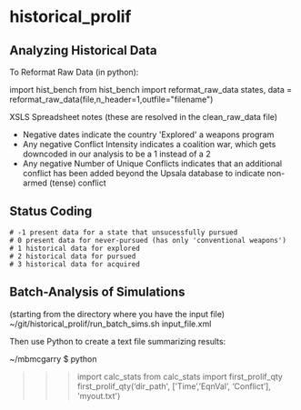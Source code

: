 # historical_prolif


Analyzing Historical Data
--------------------------
To Reformat Raw Data (in python):

import hist_bench
from hist_bench import reformat_raw_data
states, data = reformat_raw_data(file,n_header=1,outfile="filename")

XSLS Spreadsheet notes (these are resolved in the clean_raw_data file)
- Negative dates indicate the country 'Explored' a weapons program
- Any negative Conflict Intensity indicates a coalition war, which gets
downcoded in our analysis to be a 1 instead of a 2
- Any negative Number of Unique Conflicts indicates that an additional conflict
has been added beyond the Upsala database to indicate non-armed (tense) conflict

Status Coding
-------------
    # -1 present data for a state that unsucessfully pursued
    # 0 present data for never-pursued (has only 'conventional weapons')
    # 1 historical data for explored
    # 2 historical data for pursued
    # 3 historical data for acquired



Batch-Analysis of Simulations
------------------------------
(starting from the directory where you have the input file)
~/git/historical_prolif/run_batch_sims.sh input_file.xml

Then use Python to create a text file summarizing results:

~/mbmcgarry $ python
>>> import calc_stats
>>> from calc_stats import first_prolif_qty
>>> first_prolif_qty(‘dir_path', [’Time’,’EqnVal’, ‘Conflict’], 'myout.txt')

